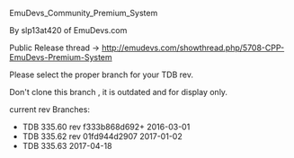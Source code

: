 EmuDevs_Community_Premium_System

By slp13at420 of EmuDevs.com

Public Release thread -> http://emudevs.com/showthread.php/5708-CPP-EmuDevs-Premium-System

Please select the proper branch for your TDB rev.

Don't clone this branch , it is outdated and for display only.



current rev Branches:

 * TDB 335.60 rev f333b868d692+ 2016-03-01  
 * TDB 335.62 rev 01fd944d2907 2017-01-02  
 * TDB 335.63 2017-04-18

